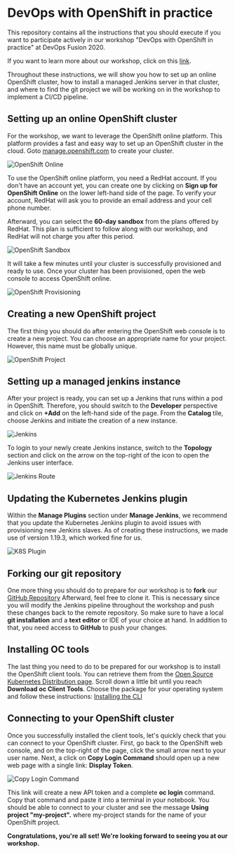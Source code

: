 # DevOps with OpenShift in practice

This repository contains all the instructions that you should execute 
if you want to participate actively in our workshop "DevOps with OpenShift 
in practice" at DevOps Fusion 2020.

If you want to learn more about our workshop, click on this 
[link](https://www.devops-fusion.com/en/program/).

Throughout these instructions, we will show you how to set up an online 
OpenShift cluster, how to install a managed Jenkins server in that cluster, 
and where to find the git project we will be working on in the workshop to 
implement a CI/CD pipeline.

## Setting up an online OpenShift cluster

For the workshop, we want to leverage the OpenShift online platform. This 
platform provides a fast and easy way to set up an OpenShift cluster in 
the cloud. Goto [manage.openshift.com](https://manage.openshift.com/) to
create your cluster.  

![OpenShift Online](images/openshift_online.png)

To use the OpenShift online platform, you need a RedHat account. If you 
don't have an account yet, you can create one by clicking on 
__Sign up for OpenShift Online__ on the lower left-hand side of the page. 
To verify your account, RedHat will ask you to provide an email address 
and your cell phone number. 

Afterward, you can select the __60-day sandbox__ from the plans offered by 
RedHat. This plan is sufficient to follow along with our workshop, and RedHat 
will not charge you after this period.

![OpenShift Sandbox](images/openshift_sandbox.png)

It will take a few minutes until your cluster is successfully provisioned and 
ready to use. Once your cluster has been provisioned, open the web console to 
access OpenShift online.

![OpenShift Provisioning](images/openshift_provisioning.png)

## Creating a new OpenShift project

The first thing you should do after entering the OpenShift web console is to 
create a new project. You can choose an appropriate name for your project. 
However, this name must be globally unique.

![OpenShift Project](images/openshift_project.png)

## Setting up a managed jenkins instance

After your project is ready, you can set up a Jenkins that runs within a pod 
in OpenShift. Therefore, you should switch to the __Developer__ perspective 
and click on __+Add__ on the left-hand side of the page. From the __Catalog__ 
tile, choose Jenkins and initiate the creation of a new instance. 

![Jenkins](images/jenkins.png)

To login to your newly create Jenkins instance, switch to the __Topology__ 
section and click on the arrow on the top-right of the icon to open the Jenkins 
user interface.

![Jenkins Route](images/jenkins_route.png)

## Updating the Kubernetes Jenkins plugin

Within the __Manage Plugins__ section under __Manage Jenkins__, we recommend 
that you update the Kubernetes Jenkins plugin to avoid issues with provisioning
new Jenkins slaves. As of creating these instructions, we made use of version 
1.19.3, which worked fine for us.
 
![K8S Plugin](images/jenkins_k8s_plugin.png) 

## Forking our git repository

One more thing you should do to prepare for our workshop is to __fork__ our 
[GitHub Repository](https://github.com/cicd-with-openshift-at-devopsfusion/workshop) 
Afterward, feel free to clone it. This is necessary since you will modify the 
Jenkins pipeline throughout the workshop and push these changes back to the 
remote repository. So make sure to have a local __git installation__ and 
a __text editor__ or IDE of your choice at hand. 
In addition to that, you need access to __GitHub__ to push your changes.
## Installing OC tools

The last thing you need to do to be prepared for our workshop is to install 
the OpenShift client tools. You can retrieve them from the 
[Open Source Kubernetes Distribution page](https://www.okd.io/download.html). 
Scroll down a little bit until you reach __Download oc Client Tools__. 
Choose the package for your operating system and follow these instructions: 
[Installing the CLI](https://docs.okd.io/latest/cli_reference/get_started_cli.html#installing-the-cli) 
 
 ## Connecting to your OpenShift cluster
 
Once you successfully installed the client tools, let's quickly check that 
you can connect to your OpenShift cluster. First, go back to the OpenShift 
web console, and on the top-right of the page, click the small arrow next to 
your user name. Next, a click on __Copy Login Command__ should open up a new 
web page with a single link: __Display Token__. 

![Copy Login Command](images/oc_login.png) 

This link will create a new  API token and a complete __oc login__ command. 
Copy that command and paste it into a terminal in your notebook. 
You should be able to connect to your cluster and see the message 
__Using project "my-project".__ where my-project  stands for the name of your 
OpenShift project. 
 
__Congratulations, you're all set! We're looking forward to seeing you at our 
workshop.__